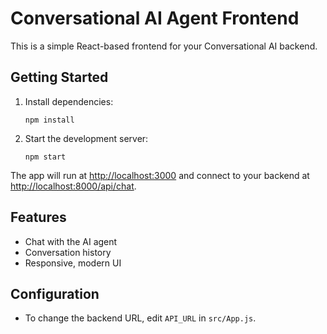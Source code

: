 # Conversational AI Agent Frontend

This is a simple React-based frontend for your Conversational AI backend.

## Getting Started

1. Install dependencies:
   ```
   npm install
   ```
2. Start the development server:
   ```
   npm start
   ```

The app will run at [http://localhost:3000](http://localhost:3000) and connect to your backend at [http://localhost:8000/api/chat](http://localhost:8000/api/chat).

## Features
- Chat with the AI agent
- Conversation history
- Responsive, modern UI

## Configuration
- To change the backend URL, edit `API_URL` in `src/App.js`.
